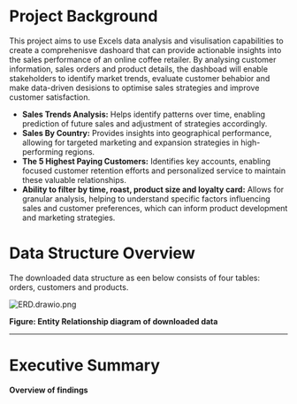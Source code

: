 # Project Background

This project aims to use Excels data analysis and visulisation capabilities to create a comprehenisve dashoard that can provide actionable insights into the sales performance of an online coffee retailer. By analysing customer information, sales orders and product details, the dashboad will enable stakeholders to identify market trends, evaluate customer behabior and make data-driven desisions to optimise sales strategies and improve customer satisfaction. 

- **Sales Trends Analysis:** Helps identify patterns over time, enabling prediction of future sales and adjustment of strategies accordingly.
- **Sales By Country:** Provides insights into geographical performance, allowing for targeted marketing and expansion strategies in high-performing regions.
- **The 5 Highest Paying Customers:** Identifies key accounts, enabling focused customer retention efforts and personalized service to maintain these valuable relationships.
- **Ability to filter by time, roast, product size and loyalty card:** Allows for granular analysis, helping to understand specific factors influencing sales and customer preferences, which can inform product development and marketing strategies.

# Data Structure Overview

The downloaded data structure as een below consists of four tables: orders, customers and products.

![ERD.drawio.png](https://prod-files-secure.s3.us-west-2.amazonaws.com/9c57fc1e-e494-40a0-a4ec-9f72ed05d787/99c90039-7597-4648-b7e9-eae7b7cf2a50/ERD.drawio.png)

**Figure: Entity Relationship diagram of downloaded data**

---

# Executive Summary

**Overview of findings**
